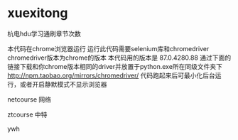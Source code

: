 # xuexitong
杭电hdu学习通刷章节次数

本代码在chrome浏览器运行
运行此代码需要selenium库和chromedriver
chromedriver版本为chrome的版本
本代码用的版本是 87.0.4280.88
通过下面的链接下载和你chrome版本相同的driver并放置于python.exe所在同级文件夹下
http://npm.taobao.org/mirrors/chromedriver/
代码跑起来后可最小化后台运行，或者开启静默模式不显示浏览器

netcourse 网络

ztcourse 中特

ywh
